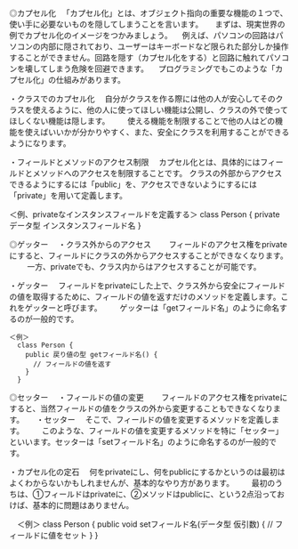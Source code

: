 ◎カプセル化
　「カプセル化」とは、オブジェクト指向の重要な機能の１つで、使い手に必要ないものを隠してしまうことを言います。
 　
  まずは、現実世界の例でカプセル化のイメージをつかみましょう。
　例えば、パソコンの回路はパソコンの内部に隠されており、ユーザーはキーボードなど限られた部分しか操作することができません。回路を隠す（カプセル化をする）と回路に触れてパソコンを壊してしまう危険を回避できます。
　プログラミングでもこのような「カプセル化」の仕組みがあります。
 
 ・クラスでのカプセル化
 　自分がクラスを作る際には他の人が安心してそのクラスを使えるように、他の人に使ってほしい機能は公開し、クラスの外で使ってほしくない機能は隠します。
　　使える機能を制限することで他の人はどの機能を使えばいいかが分かりやすく、また、安全にクラスを利用することができるようになります。
 
 ・フィールドとメソッドのアクセス制限
 　カプセル化とは、具体的にはフィールドとメソッドへのアクセスを制限することです。
   クラスの外部からアクセスできるようにするには「public」を、アクセスできないようにするには「private」を用いて定義します。
 
 ＜例、privateなインスタンスフィールドを定義する＞
    class Person {
      private データ型 インスタンスフィールド名
    }
    
◎ゲッター
　・クラス外からのアクセス
 　　フィールドのアクセス権をprivateにすると、フィールドにクラスの外からアクセスすることができなくなります。
　　 一方、privateでも、クラス内からはアクセスすることが可能です。
   
  ・ゲッター
  　フィールドをprivateにした上で、クラス外から安全にフィールドの値を取得するために、フィールドの値を返すだけのメソッドを定義します。これをゲッターと呼びます。
　　ゲッターは「getフィールド名」のように命名するのが一般的です。
    
    ＜例＞
      class Person {
        public 戻り値の型 getフィールド名() {
          // フィールドの値を返す
        }
      }
      
◎セッター
　・フィールドの値の変更
 　　フィールドのアクセス権をprivateにすると、当然フィールドの値をクラスの外から変更することもできなくなります。
   　
  ・セッター
  　そこで、フィールドの値を変更するメソッドを定義します。
　　このような、フィールドの値を変更するメソッドを特に「セッター」といいます。セッターは「setフィールド名」のように命名するのが一般的です。
  
  ・カプセル化の定石
  　何をprivateにし、何をpublicにするかというのは最初はよくわからないかもしれませんが、基本的なやり方があります。
　　最初のうちは、①フィールドはprivateに、②メソッドはpublicに、という2点沿っておけば、基本的に問題はありません。
  
   　＜例＞
      class Person {
        public void setフィールド名(データ型 仮引数) {
          // フィールドに値をセット
        }
      }
      
